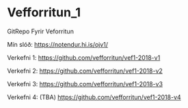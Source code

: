 # Vefforritun_1
GitRepo Fyrir Veforritun

Mín slóð:
https://notendur.hi.is/ojv1/

Verkefni 1:
https://github.com/vefforritun/vef1-2018-v1

Verkefni 2:
https://github.com/vefforritun/vef1-2018-v2

Verkefni 3:
https://github.com/vefforritun/vef1-2018-v3

Verkefni 4: (TBA)
https://github.com/vefforritun/vef1-2018-v4
